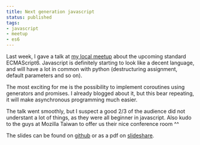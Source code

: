 ```yaml
---
title: Next generation javascript
status: published
tags:
- javascript
- meetup
- es6
---
```


Last week, I gave a talk at [my local meetup](http://www.meetup.com/javascript-enthusiasts/events/162274962/) about the upcoming standard ECMAScript6. Javascript is definitely starting to look like a decent language, and will have a lot in common with python (destructuring assignment, default parameters and so on).

The most exciting for me is the possibility to implement coroutines using generators and promises. I already blogged about it, but this bear repeating, it will make asynchronous programming much easier.

The talk went smoothly, but I suspect a good 2/3 of the audience did not understant a lot of things, as they were all beginner in javascript. Also kudo to the guys at Mozilla Taiwan to offer us their nice conference room ^^

The slides can be found on [github](https://github.com/hiddentao/es6-slides) or as a pdf on [slideshare](http://www.slideshare.net/RameshNair6/es6-next-generation-javascript).